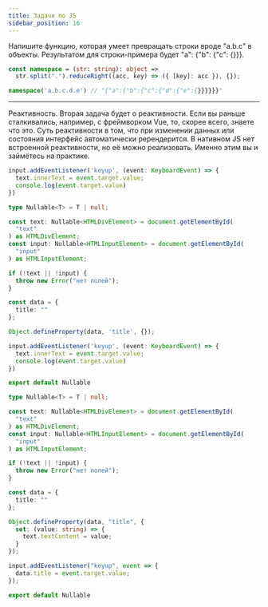 ```yaml
---
title: Задачи по JS
sidebar_position: 16
---
```


Напишите функцию, которая умеет превращать строки вроде "a.b.c" в объекты. Результатом для строки-примера будет "a": {"b": {"c": {}}}. 

```ts
const namespace = (str: string): object =>
  str.split(".").reduceRight((acc, key) => ({ [key]: acc }), {});

namespace('a.b.c.d.e') // "{"a":{"b":{"c":{"d":{"e":{}}}}}}"
```

***

Реактивность. Вторая задача будет о реактивности. Если вы раньше сталкивались, например, с фреймворком Vue, то, скорее всего, знаете что это. Суть реактивности в том, что при изменении данных или состояния интерфейс автоматически ререндерится. В нативном JS нет встроенной реактивности, но её можно реализовать. Именно этим вы и займётесь на практике.

```ts
input.addEventListener('keyup', (event: KeyboardEvent) => {
  text.innerText = event.target.value;
  console.log(event.target.value)
})
```

```ts
type Nullable<T> = T | null;

const text: Nullable<HTMLDivElement> = document.getElementById(
  "text"
) as HTMLDivElement;
const input: Nullable<HTMLInputElement> = document.getElementById(
  "input"
) as HTMLInputElement;

if (!text || !input) {
  throw new Error("нет полей");
}

const data = {
  title: ""
};

Object.defineProperty(data, 'title', {});

input.addEventListener('keyup', (event: KeyboardEvent) => {
  text.innerText = event.target.value;
  console.log(event.target.value)
})

export default Nullable
```

```ts
type Nullable<T> = T | null;

const text: Nullable<HTMLDivElement> = document.getElementById(
  "text"
) as HTMLDivElement;
const input: Nullable<HTMLInputElement> = document.getElementById(
  "input"
) as HTMLInputElement;

if (!text || !input) {
  throw new Error("нет полей");
}

const data = {
  title: ""
};

Object.defineProperty(data, "title", {
  set: (value: string) => {
    text.textContent = value;
  }
});

input.addEventListener("keyup", event => {
  data.title = event.target.value;
});

export default Nullable
```
